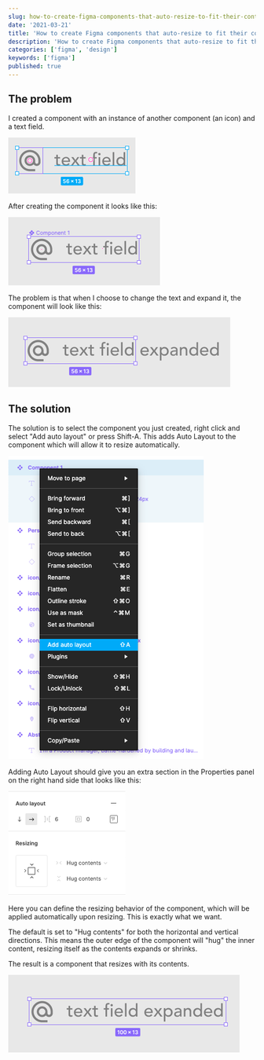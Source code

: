 ```yaml
---
slug: how-to-create-figma-components-that-auto-resize-to-fit-their-contents
date: '2021-03-21'
title: 'How to create Figma components that auto-resize to fit their contents'
description: 'How to create Figma components that auto-resize to fit their contents'
categories: ['figma', 'design']
keywords: ['figma']
published: true
---
```


## The problem

I created a component with an instance of another component (an icon) and a text field. 

![](images/before-component.png)

After creating the component it looks like this:

![](images/after-component.png)

The problem is that when I choose to change the text and expand it, the component will look like this:

![](images/component-not-expanding.png)

## The solution

The solution is to select the component you just created, right click and select "Add auto layout" or press Shift-A. This adds Auto Layout to the component which will allow it to resize automatically.

![](images/add-auto-layout.png)

Adding Auto Layout should give you an extra section in the Properties panel on the right hand side that looks like this:

![](images/auto-layout-properties.png)

Here you can define the resizing behavior of the component, which will be applied automatically upon resizing. This is exactly what we want.

The default is set to "Hug contents" for both the horizontal and vertical directions. This means the outer edge of the component will "hug" the inner content, resizing itself as the contents expands or shrinks. 

The result is a component that resizes with its contents.

![](images/resizing-component.png)
